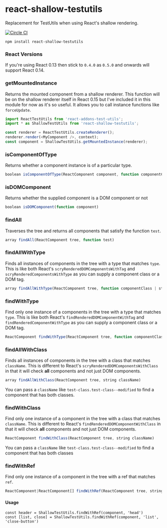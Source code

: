 # react-shallow-testutils
Replacement for TestUtils when using React's shallow rendering.

[![Circle CI](https://circleci.com/gh/sheepsteak/react-shallow-testutils.png?circle-token=acb1a68cfaeb110ccc4901ac8171750fcbadf5b5)](https://circleci.com/gh/sheepsteak/react-shallow-testutils)

```
npm install react-shallow-testutils
```

### React Versions

If you're using React 0.13 then stick to `0.4.0` as `0.5.0` and onwards will support React 0.14.

### getMountedInstance
Returns the mounted component from a shallow renderer. This function will be on the shallow renderer itself in React 0.15 but I've included it in this module for now as it's so useful. It allows you to call instance functions like `forceUpdate`.

```javascript
import ReactTestUtils from 'react-addons-test-utils';
import * as ShallowTestUtils from 'react-shallow-testutils';

const renderer = ReactTestUtils.createRenderer();
renderer.render(<MyComponent />, context);
const component = ShallowTestUtils.getMountedInstance(renderer);
```

### isComponentOfType
Returns whether a component instance is of a particular type.

```javascript
boolean isComponentOfType(ReactComponent component, function componentClass)
```

### isDOMComponent
Returns whether the supplied component is a DOM component or not

```javascript
boolean isDOMComponent(function component)
```

### findAll
Traverses the tree and returns all components that satisfy the function `test`.

```javascript
array findAll(ReactComponent tree, function test)
```

### findAllWithType
Finds all instances of components in the tree with a type that matches
`type`. This is like both React's `scryRenderedDOMComponentsWithTag` and `scryRenderedComponentsWithType` as you can supply a component class or a DOM tag.

```javascript
array findAllWithType(ReactComponent tree, function componentClass | string tagName)
```

### findWithType
Find only one instance of a components in the tree with a type that matches
`type`. This is like both React's `findRenderedDOMComponentWithTag` and `findRenderedComponentWithType` as you can supply a component class or a DOM tag.

```javascript
ReactComponent findWithType(ReactComponent tree, function componentClass | string tagName)
```

### findAllWithClass
Finds all instances of components in the tree with a class that matches `className`. This is different to React's `scryRenderedDOMComponentsWithClass` in that it will check **all** components and not just DOM components.

```javascript
array findAllWithClass(ReactComponent tree, string className)
```

You can pass a `className` like `test-class.test-class--modified` to find a component that has both classes.

### findWithClass
Find only one instance of a component in the tree with a class that matches `className`. This is different to React's `findRenderedDOMComponentWithClass` in that it will check **all** components and not just DOM components.

```javascript
ReactComponent findWithClass(ReactComponent tree, string className)
```

You can pass a `className` like `test-class.test-class--modified` to find a component that has both classes

### findWithRef
Find only one instance of a component in the tree with a ref that matches `ref`.

```javascript
ReactComponent|ReactComponent[] findWithRef(ReactComponent tree, string ref [, string ref...])
```
#### Usage
```
const header = ShallowTestUtils.findWithRef(component, 'head')
const [list, close] = ShallowTestUtils.findWithRef(component, 'list', 'close-button')
```
